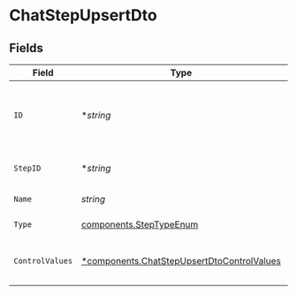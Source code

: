 # ChatStepUpsertDto


## Fields

| Field                                                                                                   | Type                                                                                                    | Required                                                                                                | Description                                                                                             |
| ------------------------------------------------------------------------------------------------------- | ------------------------------------------------------------------------------------------------------- | ------------------------------------------------------------------------------------------------------- | ------------------------------------------------------------------------------------------------------- |
| `ID`                                                                                                    | **string*                                                                                               | :heavy_minus_sign:                                                                                      | Database identifier of the step. Used for updating the step.                                            |
| `StepID`                                                                                                | **string*                                                                                               | :heavy_minus_sign:                                                                                      | Unique identifier for the step                                                                          |
| `Name`                                                                                                  | *string*                                                                                                | :heavy_check_mark:                                                                                      | Name of the step                                                                                        |
| `Type`                                                                                                  | [components.StepTypeEnum](../../models/components/steptypeenum.md)                                      | :heavy_check_mark:                                                                                      | Type of the step                                                                                        |
| `ControlValues`                                                                                         | [*components.ChatStepUpsertDtoControlValues](../../models/components/chatstepupsertdtocontrolvalues.md) | :heavy_minus_sign:                                                                                      | Control values for the Chat step.                                                                       |